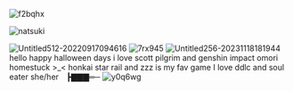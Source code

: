 
![f2bqhx](https://github.com/user-attachments/assets/48657f80-0d0d-4052-910f-0e134ee25f4c)

![natsuki](https://github.com/user-attachments/assets/2baf64a4-e0d4-473f-8c8c-4effeb11a0a0)


![Untitled512-20220917094616](https://github.com/user-attachments/assets/8443cd70-e985-4fd5-80c2-c08a74de91ba)
![7rx945](https://github.com/user-attachments/assets/de8c82a1-faf1-4a67-9b34-dc4a8d9d1a4c)
![Untitled256-20231118181944](https://github.com/user-attachments/assets/0773a439-d4c7-49e0-8dba-1e2e3347357e)
hello happy halloween days i love scott pilgrim and genshin impact omori homestuck >_< honkai star rail and  zzz is my fav game I love ddlc and soul eater 
she/her ┣▇▇▇═─
![y0q6wg](https://github.com/user-attachments/assets/2fa0206e-f17f-4109-b8e0-b2b9e2a160e5)
